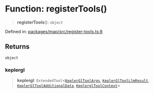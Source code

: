 # Function: registerTools()

> **registerTools**(): `object`

Defined in: [packages/map/src/register-tools.ts:8](https://github.com/GeoDaCenter/openassistant/blob/2c7e2a603db0fcbd6603996e5ea15006191c5f7f/packages/map/src/register-tools.ts#L8)

## Returns

`object`

### keplergl

> **keplergl**: `ExtendedTool`\<[`KeplerGlToolArgs`](../type-aliases/KeplerGlToolArgs-1.md), [`KeplerGlToolLlmResult`](../type-aliases/KeplerGlToolLlmResult.md), [`KeplerGlToolAdditionalData`](../type-aliases/KeplerGlToolAdditionalData.md), [`KeplerglToolContext`](../type-aliases/KeplerglToolContext.md)\>
